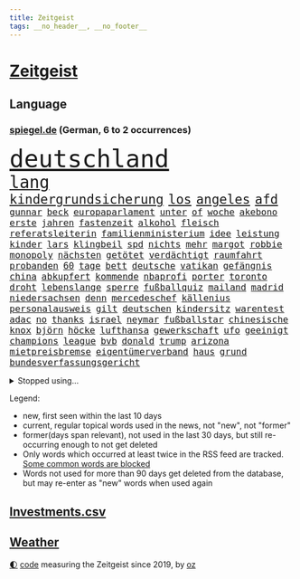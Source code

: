 ```yaml
---
title: Zeitgeist
tags: __no_header__, __no_footer__
---
```


# [Zeitgeist](https://oliz.io/zeitgeist/)

## Language

<h3><a href="https://www.spiegel.de" target="_blank">spiegel.de</a> (German, 6 to 2 occurrences)</h3>
<p style="font-family:monospace">
<span style="font-size:32pt"><a href="news_links.html#deutschland" class="current">deutschland</a></span>
<br>
<span style="font-size:22pt"><a href="news_links.html#lang" class="current">lang</a></span>
<br>
<span style="font-size:17pt"><a href="news_links.html#kindergrundsicherung" class="current">kindergrundsicherung</a></span>
<span style="font-size:17pt"><a href="news_links.html#los" class="current">los</a></span>
<span style="font-size:17pt"><a href="news_links.html#angeles" class="current">angeles</a></span>
<span style="font-size:17pt"><a href="news_links.html#afd" class="current">afd</a></span>
<br>
<span style="font-size:12pt"><a href="news_links.html#gunnar" class="new">gunnar</a></span>
<span style="font-size:12pt"><a href="news_links.html#beck" class="new">beck</a></span>
<span style="font-size:12pt"><a href="news_links.html#europaparlament" class="current">europaparlament</a></span>
<span style="font-size:12pt"><a href="news_links.html#unter" class="current">unter</a></span>
<span style="font-size:12pt"><a href="news_links.html#of" class="current">of</a></span>
<span style="font-size:12pt"><a href="news_links.html#woche" class="current">woche</a></span>
<span style="font-size:12pt"><a href="news_links.html#akebono" class="new">akebono</a></span>
<span style="font-size:12pt"><a href="news_links.html#erste" class="current">erste</a></span>
<span style="font-size:12pt"><a href="news_links.html#jahren" class="current">jahren</a></span>
<span style="font-size:12pt"><a href="news_links.html#fastenzeit" class="new">fastenzeit</a></span>
<span style="font-size:12pt"><a href="news_links.html#alkohol" class="current">alkohol</a></span>
<span style="font-size:12pt"><a href="news_links.html#fleisch" class="current">fleisch</a></span>
<span style="font-size:12pt"><a href="news_links.html#referatsleiterin" class="new">referatsleiterin</a></span>
<span style="font-size:12pt"><a href="news_links.html#familienministerium" class="new">familienministerium</a></span>
<span style="font-size:12pt"><a href="news_links.html#idee" class="current">idee</a></span>
<span style="font-size:12pt"><a href="news_links.html#leistung" class="current">leistung</a></span>
<span style="font-size:12pt"><a href="news_links.html#kinder" class="current">kinder</a></span>
<span style="font-size:12pt"><a href="news_links.html#lars" class="current">lars</a></span>
<span style="font-size:12pt"><a href="news_links.html#klingbeil" class="current">klingbeil</a></span>
<span style="font-size:12pt"><a href="news_links.html#spd" class="current">spd</a></span>
<span style="font-size:12pt"><a href="news_links.html#nichts" class="current">nichts</a></span>
<span style="font-size:12pt"><a href="news_links.html#mehr" class="current">mehr</a></span>
<span style="font-size:12pt"><a href="news_links.html#margot" class="current">margot</a></span>
<span style="font-size:12pt"><a href="news_links.html#robbie" class="current">robbie</a></span>
<span style="font-size:12pt"><a href="news_links.html#monopoly" class="new">monopoly</a></span>
<span style="font-size:12pt"><a href="news_links.html#nächsten" class="current">nächsten</a></span>
<span style="font-size:12pt"><a href="news_links.html#getötet" class="current">getötet</a></span>
<span style="font-size:12pt"><a href="news_links.html#verdächtigt" class="current">verdächtigt</a></span>
<span style="font-size:12pt"><a href="news_links.html#raumfahrt" class="current">raumfahrt</a></span>
<span style="font-size:12pt"><a href="news_links.html#probanden" class="new">probanden</a></span>
<span style="font-size:12pt"><a href="news_links.html#60" class="current">60</a></span>
<span style="font-size:12pt"><a href="news_links.html#tage" class="current">tage</a></span>
<span style="font-size:12pt"><a href="news_links.html#bett" class="current">bett</a></span>
<span style="font-size:12pt"><a href="news_links.html#deutsche" class="current">deutsche</a></span>
<span style="font-size:12pt"><a href="news_links.html#vatikan" class="current">vatikan</a></span>
<span style="font-size:12pt"><a href="news_links.html#gefängnis" class="current">gefängnis</a></span>
<span style="font-size:12pt"><a href="news_links.html#china" class="current">china</a></span>
<span style="font-size:12pt"><a href="news_links.html#abkupfert" class="new">abkupfert</a></span>
<span style="font-size:12pt"><a href="news_links.html#kommende" class="current">kommende</a></span>
<span style="font-size:12pt"><a href="news_links.html#nbaprofi" class="new">nbaprofi</a></span>
<span style="font-size:12pt"><a href="news_links.html#porter" class="current">porter</a></span>
<span style="font-size:12pt"><a href="news_links.html#toronto" class="current">toronto</a></span>
<span style="font-size:12pt"><a href="news_links.html#droht" class="current">droht</a></span>
<span style="font-size:12pt"><a href="news_links.html#lebenslange" class="current">lebenslange</a></span>
<span style="font-size:12pt"><a href="news_links.html#sperre" class="current">sperre</a></span>
<span style="font-size:12pt"><a href="news_links.html#fußballquiz" class="current">fußballquiz</a></span>
<span style="font-size:12pt"><a href="news_links.html#mailand" class="current">mailand</a></span>
<span style="font-size:12pt"><a href="news_links.html#madrid" class="current">madrid</a></span>
<span style="font-size:12pt"><a href="news_links.html#niedersachsen" class="current">niedersachsen</a></span>
<span style="font-size:12pt"><a href="news_links.html#denn" class="current">denn</a></span>
<span style="font-size:12pt"><a href="news_links.html#mercedeschef" class="current">mercedeschef</a></span>
<span style="font-size:12pt"><a href="news_links.html#källenius" class="current">källenius</a></span>
<span style="font-size:12pt"><a href="news_links.html#personalausweis" class="current">personalausweis</a></span>
<span style="font-size:12pt"><a href="news_links.html#gilt" class="current">gilt</a></span>
<span style="font-size:12pt"><a href="news_links.html#deutschen" class="current">deutschen</a></span>
<span style="font-size:12pt"><a href="news_links.html#kindersitz" class="new">kindersitz</a></span>
<span style="font-size:12pt"><a href="news_links.html#warentest" class="current">warentest</a></span>
<span style="font-size:12pt"><a href="news_links.html#adac" class="current">adac</a></span>
<span style="font-size:12pt"><a href="news_links.html#no" class="current">no</a></span>
<span style="font-size:12pt"><a href="news_links.html#thanks" class="new">thanks</a></span>
<span style="font-size:12pt"><a href="news_links.html#israel" class="current">israel</a></span>
<span style="font-size:12pt"><a href="news_links.html#neymar" class="current">neymar</a></span>
<span style="font-size:12pt"><a href="news_links.html#fußballstar" class="current">fußballstar</a></span>
<span style="font-size:12pt"><a href="news_links.html#chinesische" class="current">chinesische</a></span>
<span style="font-size:12pt"><a href="news_links.html#knox" class="new">knox</a></span>
<span style="font-size:12pt"><a href="news_links.html#björn" class="current">björn</a></span>
<span style="font-size:12pt"><a href="news_links.html#höcke" class="current">höcke</a></span>
<span style="font-size:12pt"><a href="news_links.html#lufthansa" class="current">lufthansa</a></span>
<span style="font-size:12pt"><a href="news_links.html#gewerkschaft" class="current">gewerkschaft</a></span>
<span style="font-size:12pt"><a href="news_links.html#ufo" class="current">ufo</a></span>
<span style="font-size:12pt"><a href="news_links.html#geeinigt" class="current">geeinigt</a></span>
<span style="font-size:12pt"><a href="news_links.html#champions" class="current">champions</a></span>
<span style="font-size:12pt"><a href="news_links.html#league" class="current">league</a></span>
<span style="font-size:12pt"><a href="news_links.html#bvb" class="current">bvb</a></span>
<span style="font-size:12pt"><a href="news_links.html#donald" class="current">donald</a></span>
<span style="font-size:12pt"><a href="news_links.html#trump" class="current">trump</a></span>
<span style="font-size:12pt"><a href="news_links.html#arizona" class="current">arizona</a></span>
<span style="font-size:12pt"><a href="news_links.html#mietpreisbremse" class="new">mietpreisbremse</a></span>
<span style="font-size:12pt"><a href="news_links.html#eigentümerverband" class="new">eigentümerverband</a></span>
<span style="font-size:12pt"><a href="news_links.html#haus" class="current">haus</a></span>
<span style="font-size:12pt"><a href="news_links.html#grund" class="current">grund</a></span>
<span style="font-size:12pt"><a href="news_links.html#bundesverfassungsgericht" class="current">bundesverfassungsgericht</a></span>
</p>
<details>
<summary>Stopped using...</summary>
<p class="former" style="font-size:12pt">
linie(1268) neuseeland(1267) verstorbenen(1267) beschäftigten(1266) taten(1266) verpflichtet(1266) bidens(1265) bochum(1265) freundin(1265) vollständig(1265) bitte(1264) kauf(1264) staatschef(1264) szene(1264) belastet(1263) chaos(1263) erscheinen(1263) manager(1263) messi(1263) phase(1263) überwinden(1263) bielefeld(1262) christine(1262) gäste(1262) vermuten(1262) welchem(1262) anspruch(1261) begründung(1261) extreme(1261) for(1261) schwarzen(1261) teams(1261) verhandelt(1261) 12(1260) aufruf(1260) co₂(1260) einsatzkräfte(1260) freiheitsstrafe(1260) hubschrauber(1260) innenminister(1260) lag(1260) lehnen(1260) reiche(1260) abstimmen(1259) wen(1259) widerspruch(1259) ankündigung(1258) bremer(1258) lebens(1258) nahverkehr(1258) beweisen(1257) entscheidend(1257) hotel(1257) jury(1257) lager(1257) löste(1257) rechtsextremen(1257) summe(1257) zuständige(1257) öffnen(1257) angekommen(1256) einzug(1256) maßnahme(1256) respekt(1256) termin(1256) täglich(1256) untersuchungsausschuss(1256) who(1256) sinnvoll(1255) still(1255) stimme(1255) umwelt(1255) wochenlang(1255) hölle(1254) regiert(1254) trafen(1254) appell(1253) streitkräfte(1253) thailand(1253) geklärt(1252) infektion(1252) jüngere(1251) sinn(1251) entsetzen(1250) homeoffice(1250) klären(1249) saarland(1249) wälder(1249) belegen(1248) meiner(1248) schaffte(1248) distanz(1247) gefangene(1247) verbindet(1247) claudia(1246) deals(1246) nah(1246) schuss(1246) berühmten(1245) lücke(1245) trug(1243) letztes(1241) zerstören(1240) analysiert(1239) garten(1239) prognose(1237) rechtzeitig(1236) top(1236) automatisch(1234) beitrag(1232) papier(1232) schneider(1232) hinweis(1222) karlsruhe(1208) lehrerin(1134) günstig(1117) hochschulen(1111) lahm(1095) abgestürzt(1090) interessen(1066) seither(1009) kleidung(1007) stundenlang(1005) kümmern(1000) bundesanwaltschaft(990) autoren(988) las(975) konzerns(958) nachspielzeit(945) übertragen(942) drauf(941) schlafen(935) nachmittag(931) befreiung(928) gewandt(921) getöteten(919) spiegelkorrespondent(912) kursieren(906) kurze(899) zentralen(893) menschlichkeit(876) lieferungen(874) unserem(853) hochzeit(817) einrichtungen(808) überwachung(804) spektakel(803) pekings(787) krankheiten(784) 49(778) überzeugung(774) aufhören(773) mbappé(764) unmittelbar(745) hochrangigen(732) rezession(732) spart(720) indem(714) talent(713) antisemitische(708) umstände(690) erfurt(684) hitze(679) mordfall(677) weltverband(674) 1200(670) ausgebaut(665) hadert(664) titelverteidiger(659) joshua(658) jimmy(653) prompt(645) lena(643) schwimmen(636) braun(634) 81(632) geschichtenewsletter(630) rettungsaktion(625) olympiasieger(622) usmilitär(621) freispruch(605) effekt(603) subventionen(602) protestbewegung(598) nation(597) importiert(593) begrenzen(580) tobias(578) farben(574) jude(574) eingreifen(572) spionage(567) monika(556) rügt(556) praktisch(554) indiens(550) begegnung(545) dokumentieren(545) erleichtern(543) scheinbar(542) wählt(542) bestimmen(539) lionel(537) auszeichnung(529) knappe(529) manipuliert(526) kohl(524) 23jährige(522) desinformation(520) erben(517) bedrohungen(513) ulm(503) pistole(496) redet(493) liberale(490) skepsis(486) technische(485) airbus(483) kommentiert(480) wiederholen(479) 1991(478) saarlouis(478) 47(472) nico(471) internationalem(464) legendäre(456) vergab(455) perfekten(453) veränderte(451) aussieht(441) spezialkräfte(441) vorstand(439) reihen(438) wand(437) dauer(431) ricarda(430) ständig(428) vorstandschef(425) jason(424) republikanische(424) baden(422) leon(422) heran(419) floh(418) openai(418) anderson(416) manöver(414) unruhe(409) tarifverhandlungen(408) bewertet(405) 1600(401) wegner(398) zuckerberg(397) wölfe(391) gebäuden(390) 15jährigen(381) gejagt(380) statistischen(379) gewartet(375) verstärken(374) älteren(373) überwunden(373) schwedischen(372) z(372) handelte(370) spektakulärer(367) konkurrent(365) mannheim(363) asylpolitik(361) beleg(361) wrack(360) li(359) aktueller(358) heutige(358) höhenflug(358) betrunkener(356) gefangen(353) fußballverband(349) helmut(345) hauptsache(341) feierlichkeiten(338) samuel(338) 2010(336) klares(336) forscherin(330) kremlkritiker(327) rad(327) dir(324) spaniens(324) explodiert(323) versteckt(323) 15jährige(320) arabischen(320) arktis(320) ken(320) natur(316) plastikmüll(314) genießen(313) iphones(312) gewannen(308) spektakulären(308) male(307) todesfälle(306) dämpfer(303) organisationen(302) bundeshaushalt(301) treu(301) verfassung(301) wuchs(297) befürchtete(296) gegners(295) ford(294) einbestellt(292) 38jähriger(291) kylian(289) budget(288) 77(286) gelaufen(286) erkennt(283) älterer(282) einzigen(280) überprüft(277) greta(276) thunberg(276) interessiert(273) sinkende(271) abwenden(265) schwach(262) bahrain(260) architekten(259) schwedens(259) bewerbungen(257) besiegen(256) verfilmt(256) übereinstimmenden(255) travis(254) erweitert(252) stockt(250) desaster(248) warmen(248) oppenheimer(245) schneidet(244) wirtschaftsweise(241) schönste(239) froh(238) wmtitel(238) skurriler(236) jungs(234) wissenschaftlich(234) ernste(232) baubranche(230) stoppte(229) hilferuf(224) sicherheitsrat(224) anfangen(221) ausnahmezustand(221) o’connor(221) reisenden(221) effekte(218) ehrung(218) widersprüchliche(218) betrachten(217) detaillierte(217) astronomen(210) bedauert(210) leser(210) american(209) niederlegen(207) gestiegenen(206) erstattet(205) young(204) fsv(203) medaillen(203) zivilbevölkerung(203) bbc(202) 83jährige(201) deine(201) neuesten(200) klimageld(199) dumm(198) einziges(198) gleis(198) berger(197) uwe(195) achtzigerjahren(194) suv(193) jugendstrafe(192) letztlich(192) verbrannte(192) weltmeistertitel(192) preisverleihung(191) charlie(190) moritz(190) quelle(188) palästinensischer(185) sanften(185) serbiens(185) demokratischen(184) abgeschossen(183) engländer(182) winters(182) auferstehung(181) profiteure(181) oppositionspolitiker(180) jubiläum(179) verhalf(178) darstellung(177) schlicht(177) strafgerichtshof(177) anja(176) daneben(176) sibirien(176) untergegangen(176) volle(176) weinen(176) weltgrößte(176) raumstation(175) gelebt(171) gestiegener(171) zentralrat(171) instrument(170) gehindert(169) gravierenden(168) stocken(168) flüchtlingsunterkunft(167) inselstaat(167) taugen(167) flüchtig(166) 2035(165) 41jährige(165) 14jährige(164) asylverfahren(164) ausfälle(162) kelce(162) nichtstun(162) haftbefehle(161) fahrwerk(160) rennstall(160) stimmte(160) gerätselt(159) vermittlung(159) abgelöst(158) neuerungen(158) scharen(158) umwege(158) angegangen(157) zentralrats(157) ratschläge(156) wenden(156) propalästinensische(155) bauten(154) bevorzugt(154) hinterzogen(154) höchster(153) night(153) rudolf(153) bundes(152) mancherorts(152) 1100(151) audio(150) emotionaler(150) kilometern(150) onlineplattformen(150) teilgenommen(149) ungeklärten(149) zuschauern(149) abschneiden(147) hof(147) berlinmitte(144) engere(144) erschreckende(144) führerscheinprüfung(143) kilo(143) solidarisieren(143) sturmflut(143) 45jährige(142) länderchefs(142) muslimen(142) bestes(141) eskalationen(141) hasses(141) hindern(141) monatlich(141) tanz(141) attraktiver(140) neigen(140) pickup(140) adam(139) enthält(139) konditionen(139) sahen(139) ingenieur(138) hüller(137) júnior(137) karim(137) option(136) 29jähriger(135) qualitäten(135) eminem(134) fdppolitikerin(134) herbe(134) oftmals(134) adele(133) stille(133) verpackungsmüll(133) eautobauer(132) landtags(131) rendite(131) großvater(130) usamerikanischen(130) verzögerungstaktik(130) ähnliches(130) bundesamts(129) siegtor(129) sowjetunion(128) emma(127) aufzeichnungen(126) sprecherin(125) student(125) unrwa(125) webb(125) schwerin(124) weltraumteleskop(124) ausschlussverfahren(123) eingelegt(123) bundeskriminalamt(122) gespalten(122) bewältigen(121) petra(121) siegerin(121) immobilienkäufer(120) hingerichtet(119) ruht(119) verhält(119) wobei(119) 102(118) betreut(118) championsleaguespiel(118) haley(118) nikki(118) präsidentschaftskandidatur(118) verwüstete(118) deckt(116) endgültige(115) pia(115) verschicken(115) bundesligisten(114) joel(114) onlinewerbung(114) selbstbestimmung(114) ryan(113) stream(113) hausbau(112) kopfschmerzen(112) siegesserie(112) tarifkonflikt(112) beteiligen(110) blaue(110) altman(109) doku(108) pentagon(108) unruhen(107) bedrängnis(106) carlo(106) podest(106) versteck(106) weitreichende(106) bewohnern(105) biathletin(105) fertigung(105) saisonauftakt(105) bestraft(104) paula(104) 42jährige(103) berechnung(103) durchsuchten(103) gucci(103) wahre(103) dutzender(102) aden(101) bewiesen(101) nbaspieler(101) verbundene(101) menschenrechtsorganisationen(100) flagge(99) hochrangiger(99) nuklearer(99) prize(99) überschreiten(99) ansehen(98) erfolgserlebnis(98) geschäftsmodelle(98) gregoritsch(98) widersacher(98) autoritäre(97) erwägen(97) investment(96) playoffs(96) zugelegt(95) dokumentierte(94) durchgeführt(94) eingegangen(94) rückschläge(94) unbesetzt(94) fortnite(93) highlights(93) kyoto(93) stiehlt(93) untergrund(93) eingezogen(92) vorwahlen(92) wow(92) gera(91) hungern(91) iss(91) kakao(91) malte(91) ungeplante(91) verbrennungsmotor(91) wundert(91) demokratien(90) grande(90) hinunter(90) maduro(90) nicolás(90) pottwal(90) traumjob(90) überragte(90) absehbare(89) amerikas(89) ausgenutzt(89) personenverkehr(89) stadtplaner(89) act(88) bauernverband(88) brooklyn(88) grünenfraktionsvize(88) reizt(88) schreckschusswaffe(88) sozialabgaben(88) weltreise(88) formulierungen(87) putingegner(87) aussteigerin(86) beschmieren(86) nachhilfe(86) schlachtfeld(86) bunker(85) doll(85) geländegewinne(85) huthimiliz(85) lambsdorff(85) missbrauchsfälle(85) rimini(85) notorischen(84) profiboxer(84) schimpft(84) timo(84) wachsendem(84) weltgemeinschaft(84) abwasser(83) berühren(83) besprechung(83) danke(83) erkunden(83) kameramann(83) skilanglauf(83) abschlussdokument(82) anfahren(82) handgreiflich(82) matterhorn(82) suizide(82) appstore(81) entstandene(81) gebrannt(81) true(81) geldanlage(80) topposten(80) wirtschaftswachstum(80) militärallianz(79) patriarchat(79) schrittweise(79) elektromodell(78) huthiangriffen(78) pornhub(78) schwerverletzten(78) spionageabwehr(78) stripchat(78) xvideos(78) zusteht(78) 47jähriger(77) feigheit(77) hinrunde(77) unerreichbar(77) verkäufern(77) datieren(76) millionenbetrag(76) motorsportchef(76) rentenreform(76) schreckens(76) dreistelligen(75) erwähnt(75) timesumfrage(75) verbandspräsident(75) wahlzettel(75) bedrängt(74) bestellung(74) erziehung(74) gíslason(74) lamberty(74) landschaften(74) nets(74) norddeutschlands(74) plattner(74) routine(74) sehnsucht(74) sonnensystem(74) vorwahl(74) 276(73) bombe(73) doppelsieg(73) hollywoods(73) babybauch(72) bachmut(72) bestatter(72) einführen(72) festgenommenen(72) hakenkreuzen(72) informationskrieg(72) ramona(72) schwäbisch(72) sogenanntes(72) antalya(71) auseinandergebaut(71) einzigartigen(71) familienstreit(71) gegenkandidaten(71) lecker(71) ordentlich(71) vorabend(71) weltgeschehen(71) feminismus(70) katastrophal(70) niedersächsische(70) sirenen(70) witze(70) abgetaucht(69) ausgerutscht(69) co₂preis(69) droge(69) eisbären(69) hennig(69) jinpings(69) kaffeemaschine(69) kampfpause(69) kranken(69) pott(69) schaulustige(69) billigen(68) carvalho(68) gelb(68) gesprächsbereit(68) hilfskorridor(68) landebahn(68) qiang(68) valencia(68) volkskongress(68) anpassung(67) gottes(67) gruppenfoto(67) mossad(67) supermodel(67) thermometer(67) vorbereiten(67) entdeckungen(66) flugobjekt(66) senatorin(66) bauernverbände(65) buchenwald(65) durststrecke(65) jahrmillionen(65) lovestory(65) sabotieren(65) örtliche(65) chloé(64) eindeutigen(64) französin(64) geringe(64) kompass(64) margarine(64) oscar(64) verunglückten(64) wimbledonsiegerin(64) wirtschaftsflaute(64) format(63) gdlstreik(63) houston(63) katz(63) reiseerlebnisse(63) schallmauer(63) ute(63) bediente(62) bestsellerautor(62) dating(62) halbinsel(62) wanderung(62) arbeitsleben(61) beschädigen(61) betreffen(61) mahnung(61) rhetorischen(61) teamchef(61) trainings(61) 122(60) berühmteste(60) bestürzung(60) faule(60) gehweg(60) geschäftsjahr(60) gittern(60) militärübungen(60) patzer(60) 900(59) berufstätige(59) deutschlandweit(59) internat(59) sommermärchen(59) daheim(58) hai(58) immun(58) notlandung(58) reichste(58) schnellsten(58) siebzigerjahren(58) survive(58) usluftfahrtbehörde(58) anrücken(57) gefühlt(57) partnerschaften(57) rentenversicherung(57) ballade(56) dolphins(56) drittstaatenlösung(56) familienunternehmen(56) gosling(56) hungersnot(56) kansas(56) kohlekraftwerk(56) theorien(56) warnten(56) zielort(56) agrarpolitik(55) ancelotti(55) meere(55) sinéad(55) trecker(55) usschiff(55) visionen(55) bamf(54) halberstadt(54) heile(54) prallte(54) rematch(54) streikt(54) vollzeit(54) wiegelt(54) zusammenkunft(54) 1984(53) aufenthalt(53) darlehen(53) handle(53) irgendwie(53) playboy(53) verglühen(53) downey(52) geprägte(52) jr(52) nationalpark(52) trauung(52) vielversprechende(52) eingesetzter(51) freute(51) great(51) konkurrentin(51) kritischem(51) schreit(51) tuesday(51) begeisterte(50) brosnan(50) festhalten(50) pierce(50) potsdamer(50) provisorischen(50) schifffahrt(50) umgeleitet(50) versicherten(50) überzogen(50) bundesligahistorie(49) galaxie(49) kater(49) kämen(49) vorgeschlagen(49) begehrten(48) einzigartig(48) kristersson(48) wiederholten(48) gemeinsamkeiten(47) huthirakete(47) imitiert(47) martyrium(47) stellung(47) sunaks(47) trip(47) zahm(47) beliebte(46) bunte(46) cillian(46) hagen(46) harvey(46) lenken(46) murphy(46) rüttelt(46) spionageverdacht(46) unabhängigen(46) argumentiert(45) aufseher(45) ausländischer(45) fressen(45) kontroversen(45) wirecardmanager(45) drohnenattacke(44) münchnern(44) schwenk(44) wühlen(44) übertragung(44) ios(43) omen(43) rettete(43) transport(43) zurückgerufen(43) antischiffsrakete(42) bearbeiten(42) erleiden(42) fußballturnier(42) inwiefern(42) prügelten(42) ratschlag(42) syrischen(42) vergangenes(42) arthur(41) huthiraketen(41) vietnam(41) voneinander(41) ag(40) angehöriger(40) ostbeauftragte(40) rentnern(40) ussoldaten(40) vanessa(40) begünstigung(39) bucht(39) erklärungsnot(39) exekutiert(39) gepostet(39) grausamen(39) kalaschnikow(39) minderjährigen(39) peinlichen(39) verwirrte(39) ausüben(38) border(38) latinos(38) osloer(38) teilten(38) adria(37) auszurichten(37) knickt(37) perfiden(37) punk(37) therapeuten(37) esc(36) innenstädten(36) kinderintensivstation(36) kolumnistin(36) krönt(36) luftsicherheitskräfte(36) oh(36) schiefging(36) skirennen(36) strukturelle(36) zeitungsinterview(36) üppiges(36) beschneiden(35) eigenschaft(35) landrat(35) neunten(35) rumpfteils(35) verkürzt(35) cdukandidat(34) horner(34) unogericht(34) benfares(33) dopingverdacht(33) großeltern(33) versenkt(33) verwechselte(33) zugänge(33) chemieriesen(32) entweder(32) implantiert(32) unerwartetes(32) verpflanzte(32) emojis(31) exmatrikulation(31) formel1fahrer(31) gesetzespaket(31) saturday(31) schrecklich(31) sicheres(31) verschärfenden(31) webseite(31) blau(30) gäbe(30) interner(30) militärgeheimdienst(30) politikwissenschaftler(30) raketentests(30) ramponiert(30) schwarzmeerflotte(30) sound(30) agnieszka(29) bestform(29) chiefs(29) epoche(29) etabliert(29) leuchtturmwärter(29) maulwurf(29) sichtlich(29) wohnmobil(29) zusammengeschlagen(29) überwand(29) autoexperte(28) dreiecks(28) dudenhöffer(28) ersehnte(28) ferdinand(28) marathon(28) quadrat(28) sektor(28) umschmeicheln(28) usvorwahlen(28) anfeindungen(27) angewachsen(27) einstweilige(27) kraftwerk(27) obst(27) sportfunktionär(27) auszugeben(26) gesänge(26) mitspieler(26) pitzke(26) chemikalie(25) fertig(25) gefeuert(25) ladung(25) mittelstand(25) wintersport(25) zwangspause(25) achterbahn(24) ausmacht(24) einsetzt(24) frist(24) hilfsgelder(24) spielball(24) telegram(24) beruflichen(23) menschenrechtsverletzungen(23) abschließt(22) ammerland(22) bemerkenswerter(22) benannt(22) ringtausch(22) russinnen(22) sensible(22) unangenehme(22) zerren(22) übertrieben(22) diversität(21) erweiterung(21) gefilmt(21) gesiegt(21) henriksen(21) iwforscher(21) kimmel(21) lügner(21) simona(21) trost(21) winterberg(21) academy(20) architektur(20) lazio(20) rivalisierende(20) spitzen(20) straßensperrungen(20) trackt(20) beistandspflicht(19) dune(19) fdpverteidigungspolitikerin(19) flugzeughersteller(19) jeanmichel(19) junges(19) missbrauchsskandal(19) raub(19) rückfall(19) vorgeführt(19) fachleuten(18) fortzusetzen(18) pussy(18) rennstrecke(18) sabotage(18) schwedin(18) schwimmer(18) seltsamen(18) volkswirtschaften(18) aufstrebender(17) eindeutig(16) notoperiert(16) preisgegeben(16) touristin(16) besetzen(15) preisträger(15) rihanna(15) bobwm(14) eingehalten(14) erziehen(14) kriminell(14) nahrungskette(14) niederösterreich(14) republikanischen(14) siegessicher(14) trophäe(14) beziffert(13) boeings(13) dienen(13) entkamen(13) kinski(13) marseille(13) munitionsmangel(13) nacktszenen(13) nastassja(13) offiziere(13) reifezeugnis(13) roberto(13) tiefes(13) stabilisieren(12) unterlagen(12) usarmee(12) vorgesehene(12) 58jähriger(11) car(11) daherkommt(11) garri(11) höß(11) kasparow(11) monica(11) nüsse(11) sergej(11) speeddating(11)
</p>
</details>
<p>Legend:
<ul>
<li><span class="new">new</span>, first seen within the last 10 days</li>
<li><span class="current">current</span>, regular topical words used in the news, not "new", not "former"</li>
<li><span class="former">former(days span relevant)</span>, not used in the last 30 days, but still re-occurring enough to not get deleted</li>
<li>Only words which occurred at least twice in the RSS feed are tracked. <a href="language/filters.py">Some common words are blocked</a></li>
<li>Words not used for more than 90 days get deleted from the database, but may re-enter as "new" words when used again</li>
</ul>
</p>

## [Investments](investments.html)[.csv](investments.csv)

## [Weather](weather.html)

<footer>
<a href="javascript:toggleTheme()" class="nav">🌓</a>
<a href="https://github.com/ooz/zeitgeist">code</a> measuring the Zeitgeist since 2019, by <a href="https://oliz.io">oz</a>
</footer>
